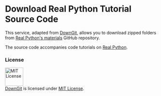 # Download Real Python Tutorial Source Code

This service, adapted from [DownGit](https://minhaskamal.github.io/DownGit), allows you to download zipped folders from [Real Python's materials](https://github.com/realpython/materials) GitHub repository.

The source code accompanies code tutorials on [Real Python](https://realpython.com/).

### License
<a rel="license" href="https://opensource.org/licenses/MIT"><img alt="MIT License" src="https://cloud.githubusercontent.com/assets/5456665/18950087/fbe0681a-865f-11e6-9552-e59d038d5913.png" width="60em" height=auto/></a><br/><a href="https://github.com/MinhasKamal/DownGit">DownGit</a> is licensed under <a rel="license" href="https://opensource.org/licenses/MIT">MIT License</a>.
